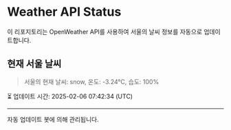 
# Weather API Status

이 리포지토리는 OpenWeather API를 사용하여 서울의 날씨 정보를 자동으로 업데이트합니다.

## 현재 서울 날씨
> 서울의 현재 날씨: snow, 온도: -3.24°C, 습도: 100%

⏳ 업데이트 시간: 2025-02-06 07:42:34 (UTC)

---
자동 업데이트 봇에 의해 관리됩니다.
